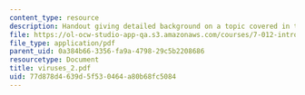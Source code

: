 ```yaml
---
content_type: resource
description: Handout giving detailed background on a topic covered in the course.
file: https://ol-ocw-studio-app-qa.s3.amazonaws.com/courses/7-012-introduction-to-biology-fall-2004/77d878d4639d5f530464a80b68fc5084_viruses_2.pdf
file_type: application/pdf
parent_uid: 0a384b66-3356-fa9a-4798-29c5b2208686
resourcetype: Document
title: viruses_2.pdf
uid: 77d878d4-639d-5f53-0464-a80b68fc5084
---
```

